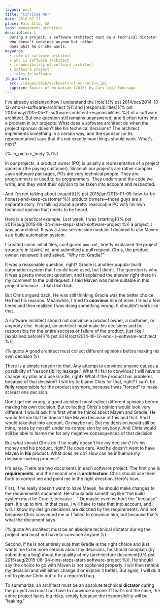 ```yaml
---
layout: post
title: "Convince Me!"
date: 2016-07-21
place: Palo Alto, CA
tags: management architect
description: |
  During a project, a software architect must be a technical dictator
  who doesn't convince anyone but rather
  does what he or she wants.
keywords:
  - role of software architect
  - who is software architect
  - responsibility of software architect
  - software project
  - roles in software
jb_picture:
  src: /images/2016/07/beasts-of-no-nation.jpg
  caption: Beasts of No Nation (2015) by Cary Joji Fukunaga
---
```


I've already explained how I understand
the [role]({% pst 2014/oct/2014-10-12-who-is-software-architect %})
and [responsibilities]({% pst 2015/may/2015-05-11-software-architect-responsibilities %})
of a software architect.
But one question still remains unanswered, and it often turns into a problem
in our projects: What does a software architect do when the project
sponsor doesn't like his technical decisions? The architect implements
something in a certain way, and the sponsor (or its representative) says
that it's not exactly how things should work. What's next?

<!--more-->

{% jb_picture_body %}%}

In our projects, a product owner (PO) is usually a representative of
a project sponsor (the paying customer). Since all our projects are rather
complex Java software packages, POs are very technical people. They
are programmers or used to be programmers. They understand the code
we write, and they want their opinion to be taken into account and
respected.

And I'm not talking about [stupid]({% pst 2015/jan/2015-01-05-how-to-be-honest-and-keep-customer %})
product owners&mdash;those guys are a separate story. I'm talking about a pretty
reasonable PO with his own technical opinion that needs to be heard.

Here is a practical example. Last week, I was
[starting]({% pst 2015/aug/2015-08-04-nine-steps-start-software-project %}) a project.
I was an architect. It was a Java server-side module. I decided to use
Maven as a build automation system.

I created some initial files, configured `pom.xml`, briefly explained the
project structure in `README.md`, and submitted a pull request. Chris, the product
owner, reviewed it and asked, "Why not Gradle?"

It was a reasonable question, right? Gradle is another popular build
automation system that I could have used, but I didn't. The question
is why. It was a pretty innocent question, and I explained the answer right there
in my comment to the pull request. I said Maven was more suitable in
this project because ... blah blah blah.

But Chris argued back. He was still thinking Gradle was the better choice.
He had his reasons. Meanwhile, I tried to **convince** him of mine. I tried a few times
and then realized I was doing something wrong. It shouldn't work like that.

A software architect should not convince a product owner, a customer, or anybody
else. Instead, an architect must make his decisions and be responsible for the
entire success or failure of the product, just like I
[explained before]({% pst 2014/oct/2014-10-12-who-is-software-architect %}).

{% quote A good architect must collect different opinions before making his own decision %}

There is a simple reason for that. Any attempt to convince anyone
causes a possibility of "responsibility leakage." What if I fail to convince?
I will have to change my plan and use Gradle, right? What if the product
has problems because of that decision? I will try to blame Chris for that,
right? I can't be **fully** responsible for the product anymore, because I was
"forced" to make at least one decision.

Don't get me wrong; a good architect must collect different opinions before
making his own decision. But collecting Chris's opinion would look very
different. I would ask him first what he thinks about Maven and Gradle.
He would tell me that he doesn't like Maven because of this and that. And I
would take that into account. Or maybe not. But my decision would still be
mine, made by myself, under no compulsion by anybody. And Chris would still
be able to blame me for any negative consequences of that decision.

But what should Chris do if he really doesn't like my decision? It's his
money and his product, right? He does care. And he doesn't want to have
Maven in **his** product. What does he do? How can he influence my
decision-making process?

It's easy. There are two documents in each software project. The first one is
**requirements**, and the second one is **architecture**. Chris should use them both
to correct me and point me in the right direction. Here's how.

First, if he really doesn't want to have Maven,
he should make changes to the requirements document. He should
add something like "the build system must be Gradle, because ..."
Or maybe even without the "because" part. It's up to him.
In that case, I will have to take that into account, and I will.
I know my design decisions are dictated by the requirements.
And not because Chris convinced me or I failed to convince him, but because
that's what the document says.

{% quote An architect must be an absolute technical dictator during the project and must not have to convince anyone %}

Second, if he is not entirely sure that Gradle is the right choice
and just wants me to be more serious about my decisions, he should
complain (by submitting a bug) about the quality of my
[architecture document]({% pst 2015/aug/2015-08-04-nine-steps-start-software-project %}).
He should say the choice to go with Maven is not explained
properly. I will then rethink my decision and will either change
it or explain it better. But again, I will do it not to please
Chris but to fix a reported bug.

To summarize, an architect must be an absolute technical **dictator**
during the project and must not have to convince anyone. If that's not the case,
the entire project faces big risks, simply because the responsibility
will be "leaking."

